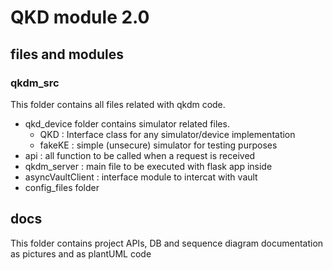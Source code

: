 # QKD module 2.0

## files and modules 
### qkdm_src 
This folder contains all files related with qkdm code. 
- qkd_device folder contains simulator related files. 
    - QKD : Interface class for any simulator/device implementation 
    - fakeKE : simple (unsecure) simulator for testing purposes
- api : all function to be called when a request is received 
- qkdm_server : main file to be executed with flask app inside
- asyncVaultClient : interface module to intercat with vault 
- config_files folder 

## docs
This folder contains project APIs, DB and sequence diagram documentation as pictures and as plantUML code